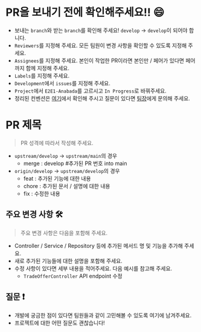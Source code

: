 # PR을 보내기 전에 확인해주세요!! 😄
* 보내는 ``branch``와 받는 ``branch``를 확인해 주세요! ``develop`` -> ``develop``이 되어야 합니다.
* ``Reviewers``를 지정해 주세요. 모든 팀원이 변경 사항을 확인할 수 있도록 지정해 주세요.
* ``Assignees``를 지정해 주세요. 본인이 작업한 PR이라면 본인만 / 페어가 있다면 페어까지 함께 지정해 주세요.
* ``Labels``를 지정해 주세요.
* ``Development``에서 ``issues``를 지정해 주세요.
* ``Project``에서 ``E2E1-Anabada``를 고르시고 ``In Progress``로 바꿔주세요.
* 정리된 컨벤션은 [여기](https://www.notion.so/c128f93c878247698d9b4d2c5a65ffe2?pvs=4)에서 확인해 주시고 질문이 있다면 [팀장](mailto:isevouofficial@gmail.com)에게 문의해 주세요.

# PR 제목
> PR 성격에 따라서 작성해 주세요.
* ``upstream/develop`` -> ``upstream/main``의 경우
  * merge : develop #추가된 PR 번호 into main
* ``origin/develop`` -> ``upstream/develop``의 경우
  * feat : 추가된 기능에 대한 내용
  * chore : 추가된 문서 / 설명에 대한 내용
  * fix : 수정한 내용

## 주요 변경 사항 🛠️
> 주요 변경 사항은 다음을 포함해 주세요.
* Controller / Service / Repository 등에 추가된 메서드 명 및 기능을 추가해 주세요.
* 새로 추가된 기능들에 대한 설명을 포함해 주세요.
* 수정 사항이 있다면 세부 내용을 적어주세요. 다음 예시를 참고해 주세요.
  * ``TradeOfferController`` API endpoint 수정

## 질문 ❗
* 개발에 궁금한 점이 있다면 팀원들과 같이 고민해볼 수 있도록 여기에 남겨주세요.
* 프로젝트에 대한 어떤 질문도 괜찮습니다! 
